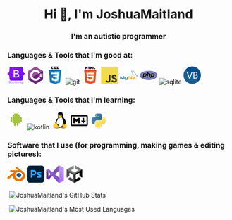 <h1 align="center">Hi 👋, I'm JoshuaMaitland</h1>
<h3 align="center">I'm an autistic programmer</h3>

<h3 align="left">Languages & Tools that I'm good at:</h3>
<p align="left"> <img src="https://raw.githubusercontent.com/devicons/devicon/master/icons/bootstrap/bootstrap-original-wordmark.svg" alt="bootstrap" width="40" height="40"/> <img src="https://raw.githubusercontent.com/devicons/devicon/master/icons/csharp/csharp-original.svg" alt="csharp" width="40" height="40"/> <img src="https://raw.githubusercontent.com/devicons/devicon/master/icons/css3/css3-original-wordmark.svg" alt="css3" width="40" height="40"/> <img src="https://www.vectorlogo.zone/logos/git-scm/git-scm-icon.svg" alt="git" width="40" height="40"/> <img src="https://raw.githubusercontent.com/devicons/devicon/master/icons/html5/html5-original-wordmark.svg" alt="html5" width="40" height="40"/> <img src="https://raw.githubusercontent.com/devicons/devicon/master/icons/javascript/javascript-original.svg" alt="javascript" width="40" height="40"/> <img src="https://raw.githubusercontent.com/devicons/devicon/master/icons/mysql/mysql-original-wordmark.svg" alt="mysql" width="40" height="40"/> <img src="https://raw.githubusercontent.com/devicons/devicon/master/icons/php/php-original.svg" alt="php" width="40" height="40"/> <img src="https://www.vectorlogo.zone/logos/sqlite/sqlite-icon.svg" alt="sqlite" width="40" height="40"/> <img src="https://raw.githubusercontent.com/devicons/devicon/master/icons/visualbasic/visualbasic-original.svg" alt="visualbasic" width="40" height="40"/> </p>

<h3 align="left">Languages & Tools that I'm learning:</h3>
<p align="left"> <img src="https://raw.githubusercontent.com/devicons/devicon/master/icons/android/android-original-wordmark.svg" alt="android" width="40" height="40"/> <img src="https://www.vectorlogo.zone/logos/kotlinlang/kotlinlang-icon.svg" alt="kotlin" width="40" height="40"/> <img src="https://raw.githubusercontent.com/devicons/devicon/master/icons/linux/linux-original.svg" alt="linux" width="40" height="40"/> <img src="https://raw.githubusercontent.com/devicons/devicon/master/icons/markdown/markdown-original.svg" alt="markdown" width="40" height="40"/> <img src="https://raw.githubusercontent.com/devicons/devicon/master/icons/python/python-original.svg" alt="python" width="40" height="40"/> </p>

<h3 align="left">Software that I use (for programming, making games & editing pictures):</h3>
<p align="left"> <img src="https://raw.githubusercontent.com/devicons/devicon/master/icons/blender/blender-original.svg" alt="blender" width="40" height="40"/> <img src="https://raw.githubusercontent.com/devicons/devicon/master/icons/photoshop/photoshop-original.svg" alt="photoshop" width="40" height="40"/> <img src="https://raw.githubusercontent.com/devicons/devicon/master/icons/visualstudio/visualstudio-original.svg" alt="visualstudio" width="40" height="40"/> <img src="https://raw.githubusercontent.com/devicons/devicon/master/icons/unity/unity-original.svg" alt="unity" width="40" height="40"/> </p>

<p>&nbsp;<img align="center" src="https://github-readme-stats.vercel.app/api?username=JoshuaMaitland&show_icons=true&count_private=true&theme=react&hide_border=true&bg_color=1F222E&title_color=00ff00&icon_color=008000" alt="JoshuaMaitland's GitHub Stats" /></p>

<p>&nbsp;<img align="center" src="https://github-readme-stats.vercel.app/api/top-langs/?username=JoshuaMaitland&langs_count=8&layout=compact&theme=react&hide_border=true&bg_color=1F222E&title_color=F85D7F&icon_color=F8D866&hide=Jupyter%20Notebook" alt="JoshuaMaitland's Most Used Languages" /></p>

<!--START_SECTION:waka-->
<!--END_SECTION:waka-->
